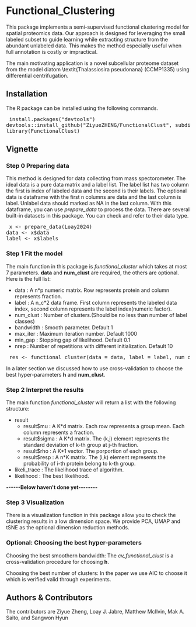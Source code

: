 # Functional_Clustering

This package implements a semi-supervised functional clustering model for spatial proteomics data. Our approach is designed for leveraging the small labeled subset to guide learning while extracting structure from the abundant unlabeled data. This makes the method especially useful when full annotation is costly or impractical. 

The main motivating application is a novel subcellular proteome dataset from the model diatom \textit{Thalassiosira pseudonana} (CCMP1335) using differential centrifugation.


## Installation
The R package can be installed using the following commands.
<pre lang="markdown"> install.packages("devtools") 
devtools::install_github("ZiyueZHENG/FunctionalClust", subdir = "FunctionalClust")
library(FunctionalClust)
</pre>

## Vignette
### Step 0 Preparing data
This method is designed for data collecting from mass spectorometer. 
The ideal data is a pure data matrix and a label list. The label list has two column the first is index of labeled data and the second is their labels. 
The optional data is dataframe with the first n columns are data and the last column is label. Unlabel data should marked as NA in the last column. With this dataframe, you can use *prepare_data* to process the data.
There are several built-in datasets in this package. You can check and refer to their data type.
<pre lang="markdown"> x <- prepare_data(Loay2024)
data <- x$data
label <- x$labels</pre>

### Step 1 Fit the model
The main function in this package is *functional_cluster* which takes at most 7 parameters. **data** and **num_clust** are required, the others are optional. Here is the full list:
* data : A n*p numeric matrix. Row represents protein and column represents fraction. 
* label : A n_c*2 data frame. First column represents the labeled data index, second column represents the label index(numeric factor).  
* num_clust : Number of clusters.(Should be no less than number of label classes)
* bandwidth : Smooth parameter. Default 1
* max_iter : Maximum iteration number. Default 1000
* min_gap : Stopping gap of likelihood. Default 0.1
* nrep : Number of repetitions with different initialization. Default 10
<pre lang="markdown"> res <- functional_cluster(data = data, label = label, num_clust = 10, bandwidth = 1.5, max_iter = 1000, min_gap = 0.1, nrep = 10)
</pre>
In a later section we discussed how to use cross-validation to choose the best hyper-parameters **h** and **num_clust**. 

### Step 2 Interpret the results
The main function *functional_cluster* will return a list with the following structure:
- result
  - result$mu : A K*d matrix. Each row represents a group mean. Each column represents a fraction.
  - result$sigma : A K*d matrix. The (k,j) element represents the standard deviation of k-th group at j-th fraction.
  - result$rho : A K*1 vector. The porportion of each group.
  - result$resp : A n*K matrix. The (i,k) element represents the probability of i-th protein belong to k-th group.
- likeli_trace : The likelihood trace of algorithm. 
- likelihood : The best likelihood.

**------Below haven't done yet--------**

### Step 3 Visualization 
There is a visualization function in this package allow you to check the clustering results in a low dimension space. We provide PCA, UMAP and tSNE as the optional dimension reduction methods.

### Optional: Choosing the best hyper-parameters
Choosing the best smoothern bandwidth:
The *cv_functional_clust* is a cross-validation procedure for choosing **h**.

Choosing the best number of clusters:
In the paper we use AIC to choose it which is verified valid through experiments.


## Authors & Contributors
The contributors are Ziyue Zheng, Loay J. Jabre, Matthew McIlvin, Mak A. Saito, and Sangwon Hyun
